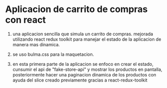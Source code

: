 # Aplicacion de carrito de compras con react

1. una aplicacion sencilla que simula un carrito de compras. mejorada utilizando react redux toolkit para manejar el estado de la aplicacion de manera mas dinamica.

2. se uso bulma.css para la maquetacion.

3. en esta primera parte de la aplicacion se enfoco en crear el estado, cunsumir el api de "fake-store-api" y mostrar los productos en pantalla, posteriormente hacer una paginacion dinamica de los productos con ayuda del slice creado previamente gracias a react-redux-toolkit
